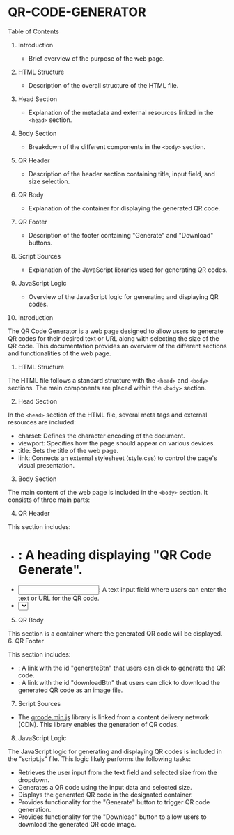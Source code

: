 # QR-CODE-GENERATOR

Table of Contents

1. Introduction
   - Brief overview of the purpose of the web page.

2. HTML Structure
   - Description of the overall structure of the HTML file.

3. Head Section
   - Explanation of the metadata and external resources linked in the `<head>` section.

4. Body Section
   - Breakdown of the different components in the `<body>` section.

5. QR Header
   - Description of the header section containing title, input field, and size selection.

6. QR Body
   - Explanation of the container for displaying the generated QR code.

7. QR Footer
   - Description of the footer containing "Generate" and "Download" buttons.

8. Script Sources
   - Explanation of the JavaScript libraries used for generating QR codes.

9. JavaScript Logic
   - Overview of the JavaScript logic for generating and displaying QR codes.

 10. Introduction

The QR Code Generator is a web page designed to allow users to generate QR codes for their desired text or URL along with selecting the size of the QR code. This documentation provides an overview of the different sections and functionalities of the web page.

 1. HTML Structure

The HTML file follows a standard structure with the `<head>` and `<body>` sections. The main components are placed within the `<body>` section.

 2. Head Section

In the `<head>` section of the HTML file, several meta tags and external resources are included:

- charset: Defines the character encoding of the document.
- viewport: Specifies how the page should appear on various devices.
- title: Sets the title of the web page.
- link: Connects an external stylesheet (style.css) to control the page's visual presentation.

 3. Body Section

The main content of the web page is included in the `<body>` section. It consists of three main parts:

 4. QR Header

This section includes:

- <h1>: A heading displaying "QR Code Generate".
- <input>: A text input field where users can enter the text or URL for the QR code.
- <select>: A dropdown menu for selecting the size of the QR code.

 5. QR Body

This section is a container where the generated QR code will be displayed.
 6. QR Footer

This section includes:

- <a>: A link with the id "generateBtn" that users can click to generate the QR code.
- <a>: A link with the id "downloadBtn" that users can click to download the generated QR code as an image file.

 7. Script Sources

- The [qrcode.min.js](https://cdnjs.cloudflare.com/ajax/libs/qrcodejs/1.0.0/qrcode.min.js) library is linked from a content delivery network (CDN). This library enables the generation of QR codes.

8. JavaScript Logic

The JavaScript logic for generating and displaying QR codes is included in the "script.js" file. This logic likely performs the following tasks:

- Retrieves the user input from the text field and selected size from the dropdown.
- Generates a QR code using the input data and selected size.
- Displays the generated QR code in the designated container.
- Provides functionality for the "Generate" button to trigger QR code generation.
- Provides functionality for the "Download" button to allow users to download the generated QR code image.

